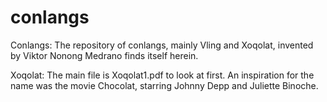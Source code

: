 # conlangs
Conlangs: The repository of conlangs, mainly Vling and Xoqolat, invented by Viktor Nonong Medrano finds itself herein.

Xoqolat: The main file is Xoqolat1.pdf to look at first.
An inspiration for the name was the movie Chocolat, starring Johnny Depp and Juliette Binoche.
